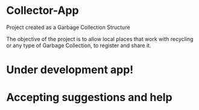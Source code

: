 # Collector-App
Project created as a Garbage Collection Structure


The objective of the project is to allow local places that work with recycling or any type of Garbage Collection, to register and share it.

# Under development app!

# Accepting suggestions and help